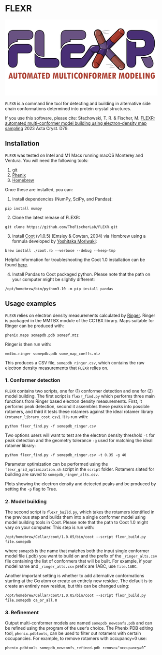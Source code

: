 # FLEXR
![logo](img/logo.png)

`FLEXR` is a command line tool for detecting and building in alternative side chain conformations
determined into protein crystal structures.

If you use this software, please cite:
Stachowski, T. R. & Fischer, M.
[FLEXR: automated multi-conformer model building using electron-density map sampling](https://doi.org/10.1107/S2059798323002498)
2023 Acta Cryst. D79.

## Installation

`FLEXR` was tested on Intel and M1 Macs running macOS Monterey and Ventura.
You will need the following tools:
1. git
2. [Phenix](https://phenix-online.org)
3. [Homebrew](https://brew.sh)

Once these are installed, you can:
1. Install dependencies (NumPy, SciPy, and Pandas):
```
pip install numpy
```
2. Clone the latest release of FLEXR:
```
git clone https://github.com/TheFischerLab/FLEXR.git
```
3. Install [Coot](https://pemsley.github.io/coot/blog/2022/06/05/coot-1-on-macos.html) (v1.0.5) (Emsley & Cowtan, 2004) via Hombrew using a formula developed by [Yoshitaka Moriwaki](https://github.com/YoshitakaMo):
```
brew install ./coot.rb --verbose --debug --keep-tmp
```
Helpful information for troubleshooting the Coot 1.0 installation can be found [here](https://github.com/pemsley/coot/issues/33).

4. Install Pandas to Coot packaged python.
Please note that the path on your computer might be slightly different:
```
/opt/homebrew/bin/python3.10 -m pip install pandas
```

## Usage examples

`FLEXR` relies on electron density measurements calculated by [Ringer](https://bl831.als.lbl.gov/ringer/ringer/Documentation/ringerManual.htm).
Ringer is packaged in the MMTBX module of the CCTBX library.
Maps suitable for Ringer can be produced with:
```
phenix.maps somepdb.pdb somesf.mtz
```
Ringer is then run with:
```
mmtbx.ringer somepdb.pdb some_map_coeffs.mtz
```
This produces a CSV file, `somepdb_ringer.csv`, which contains the raw electron
density measurements that `FLEXR` relies on.

### 1. Conformer detection

`FLEXR` contains two scripts, one for (1) conformer detection and one for (2) model building.
The first script is `flexr_find.py` which performs three main functions from
Ringer based electron density measurements. First, it performs peak detection, second
it assembles these peaks into possible rotamers, and third it tests these rotamers
against the ideal rotamer library (`rotamer_library_coot.csv`). It is run with:
```
python flexr_find.py -f somepdb_ringer.csv
```
Two options users will want to test are the electron density threshold `-t` for peak detection and
the geometry tolerance `-g` used for matching the ideal rotamer library:
```
python flexr_find.py -f somepdb_ringer.csv -t 0.35 -g 40
```
Parameter optimization can be performed using the `flexr_grid_optimization.sh` script in the `script` folder.
Rotamers slated for building are saved to `somepdb_ringer_alts.csv`.

Plots showing the electron density and detected peaks and be produced by setting the `-p` flag to True.

### 2. Model building

The second script is `flexr_build.py`, which takes the rotamers identified in the previous step
and builds them into a single conformer model using model building tools in Coot.
Please note that the path to Coot 1.0 might vary on your computer. This step is run with:
```
/opt/homebrew/Cellar/coot/1.0.05/bin/coot --script flexr_build.py file.somepdb
```

where `somepdb` is the name that matches both the input single conformer model file (.pdb) you want to build on and the prefix of the `_ringer_alts.csv` file containing the list of conformers that will be built.
For example, if your model name and `_ringer_alts.csv` prefix are 1ABC, use `file.1ABC`.

Another important setting is whether to add alternative conformations starting at the Cα atom or create an entirely new residue. The default is to create an entirely new residue, but this can be changed using:

```
/opt/homebrew/Cellar/coot/1.0.05/bin/coot --script flexr_build.py file.somepdb ca_or_all.0
```

### 3. Refinement

Output multi-conformer models are named `somepdb_newconfs.pdb` and can be refined using the program of the user’s choice.
The Phenix PDB editing tool, `phenix.pdbtools`, can be used to filter out rotamers with certain occupancies.
For example, to remove rotamers with occupancy=0 use:
```
phenix.pdbtools somepdb_newconfs_refined.pdb remove="occupancy=0”
```
